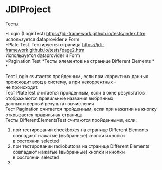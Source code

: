 # JDIProject

Тесты: 

*Login (LoginTest) https://jdi-framework.github.io/tests/index.htm  используется dataprovider и Form<br />
*Plate Test. Тестируется страница https://jdi-framework.github.io/tests/page2.htm  <br />
Используется dataprovider и Form<br />
*Pagination Test
*Тесты элементов на странице Different Elements
*<br />
*<br />


Тест Login считается пройденным, если при корректных данных происходит вход в систему, а при некорректных - <br />
не происходит.<br />
Тест PlateTest считается пройденным, если в окне  результатов отображаются  правильные названия выбранных <br /> 
данных и верный результат вычисления <br />
Тест Pagination считается пройденным, если при нажатии на кнопку открывается правильная страница <br />
Тесты DifferentElementsTest  считаются пройденными, если: 
1. при тестировании checkboxes  на странице Different Elements совпадают нажатые (выбранные) кнопки и кнопки  <br />
в состоянии selected<br />
2. при тестировании  radiobuttons на странице Different Elements совпадают нажатые (выбранные) кнопки и кнопки  <br />
   в состоянии selected<br />
3. 
 
